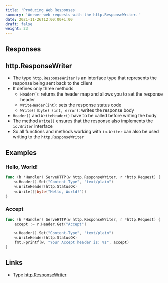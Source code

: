 ```yaml
---
title: 'Producing Web Responses'
summary: 'Answer web requests with the http.ResponseWriter.'
date: 2021-11-26T12:00:00+1:00
draft: false
weight: 23
---
```


## Responses

## http.ResponseWriter

* The type `http.ResponseWriter` is an interface type that represents the response being sent back to the client
* It defines only three methods
    * `Header()`: returns the header map and allows you to set the response header
    * `WriteHeader(int)`: sets the response status code
    * `Write([]byte) (int, error)`: writes the response body
* `Header()` and `WriteHeader()` have to be called before writing the body
* The method `Write()` ensures that the response also implements the `io.Writer` interface
* So all functions and methods working with `io.Writer` can also be used writing to the `http.ResponseWriter`

## Examples

### Hello, World!

```go
func (h *Handler) ServeHTTP(w http.ResponseWriter, r *http.Request) {
    w.Header().Set("Content-Type", "text/plain")
    w.WriteHeader(http.StatusOK)
    w.Write([]byte("Hello, World!"))
}
```

### Accept

```go
func (h *Handler) ServeHTTP(w http.ResponseWriter, r *http.Request) {
    accept := r.Header.Get("Accept")

    w.Header().Set("Content-Type", "text/plain")
    w.WriteHeader(http.StatusOK)
    fmt.Fprintf(w, "Your Accept header is: %s", accept)
}
```

## Links

* Type [http.ResponseWriter](https://pkg.go.dev/net/http#ResponseWriter)


